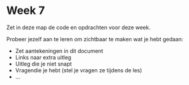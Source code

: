 # Week 7

Zet in deze map de code en opdrachten voor deze week.

Probeer jezelf aan te leren om zichtbaar te maken wat je hebt gedaan:
- Zet aantekeningen in dit document
- Links naar extra uitleg
- Uitleg die je niet snapt
- Vragendie je hebt (stel je vragen ze tijdens de les)
- ...
